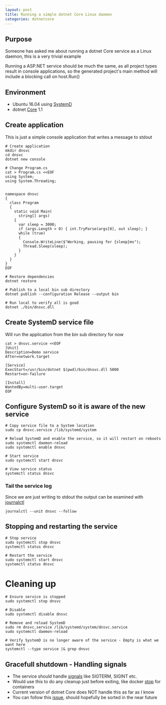 ```yaml
---
layout: post
title: Running a simple dotnet Core Linux daemon
categories: dotnetcore
---
```


## Purpose
Someone has asked me about running a dotnet Core service as a Linux daemon, this is a very trivial example

Running a ASP.NET service should be much the same, as all project types result in console applications, so the generated project's main method will include a blocking call on host.Run()



## Environment
- Ubuntu 16.04 using [SystemD](https://www.freedesktop.org/wiki/Software/systemd/)
- dotnet [Core](https://www.microsoft.com/net/download/linux) 1.1



## Create application
This is just a simple console application that writes a message to stdout

```
# Create application
mkdir dnsvc
cd dnsvc
dotnet new console

# Change Program.cs
cat > Program.cs <<EOF
using System;
using System.Threading;


namespace dnsvc
{
  class Program
  {
    static void Main(
      string[] args)
    {
      var sleep = 3000;
      if (args.Length > 0) { int.TryParse(args[0], out sleep); }
      while (true)
      {
        Console.WriteLine($"Working, pausing for {sleep}ms");
        Thread.Sleep(sleep);
      }
    }
  }
}
EOF

# Restore dependencies
dotnet restore

# Publish to a local bin sub directory
dotnet publish --configuration Release --output bin

# Run local to verify all is good
dotnet ./bin/dnsvc.dll
```



## Create SystemD service file 
Will run the application from the bin sub directory for now

```
cat > dnsvc.service <<EOF
[Unit]
Description=Demo service
After=network.target

[Service]
ExecStart=/usr/bin/dotnet $(pwd)/bin/dnsvc.dll 5000
Restart=on-failure

[Install]
WantedBy=multi-user.target
EOF
```



## Configure SystemD so it is aware of the new service
```
# Copy service file to a System location
sudo cp dnsvc.service /lib/systemd/system

# Reload SystemD and enable the service, so it will restart on reboots
sudo systemctl daemon-reload 
sudo systemctl enable dnsvc

# Start service
sudo systemctl start dnsvc 

# View service status
systemctl status dnsvc
```



### Tail the service log
Since we are just writing to stdout the output can be examined with [journalctl](https://www.freedesktop.org/software/systemd/man/journalctl.html)

```
journalctl --unit dnsvc --follow
```



## Stopping and restarting the service
```
# Stop service
sudo systemctl stop dnsvc 
systemctl status dnsvc 

# Restart the service
sudo systemctl start dnsvc 
systemctl status dnsvc
```



# Cleaning up
```
# Ensure service is stopped
sudo systemctl stop dnsvc 

# Disable
sudo systemctl disable dnsvc 

# Remove and reload SystemD
sudo rm dnsvc.service /lib/systemd/system/dnsvc.service 
sudo systemctl daemon-reload 

# Verify SystemD is no longer aware of the service - Empty is what we want here
systemctl --type service |& grep dnsvc 
```



## Gracefull shutdown - Handling signals
- The service should handle [signals](https://en.wikipedia.org/wiki/Unix_signal) like SIGTERM, SIGINT etc.
- Would use this to do any cleanup just before exiting, like docker [stop](https://docs.docker.com/engine/reference/commandline/stop/) for containers
- Current version of dotnet Core does NOT handle this as far as I know
- You can follow this [issue](https://github.com/dotnet/coreclr/pull/4309), should hopefully be sorted in the near future
